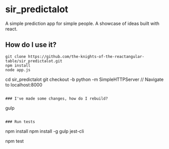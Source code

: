 # sir_predictalot
A simple prediction app for simple people.
A showcase of ideas built with react.

## How do I use it?
```
git clone https://github.com/the-knights-of-the-reactangular-table/sir_predictalot.git
npm install
node app.js
```

cd sir_predictalot
git checkout -b <branchname you want to run>
python -m SimpleHTTPServer
// Navigate to localhost:8000
```

### I've made some changes, how do I rebuild?
```
gulp
```

### Run tests
```
npm install
npm install -g gulp jest-cli

npm test
```
